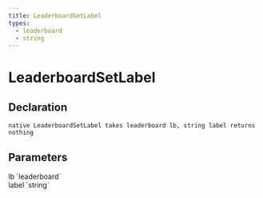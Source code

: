 ```yaml
---
title: LeaderboardSetLabel
types:
  - leaderboard
  - string
---
```


# LeaderboardSetLabel

## Declaration

```
native LeaderboardSetLabel takes leaderboard lb, string label returns nothing
```

## Parameters
<dl>
  <dt>lb `leaderboard`</dt>
  <dd></dd>

  <dt>label `string`</dt>
  <dd></dd>
</dl>